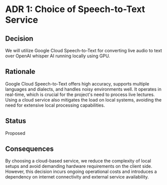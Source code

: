 # ADR 1: Choice of Speech-to-Text Service

## Decision
We will utilize Google Cloud Speech-to-Text for converting live audio to text over OpenAI whisper AI running locally using GPU.

## Rationale
Google Cloud Speech-to-Text offers high accuracy, supports multiple languages and dialects, and handles noisy environments well. It operates in real-time, which is crucial for the project's need to process live lectures. Using a cloud service also mitigates the load on local systems, avoiding the need for extensive local processing capabilities.

## Status
Proposed

## Consequences
By choosing a cloud-based service, we reduce the complexity of local setups and avoid demanding hardware requirements on the client side. However, this decision incurs ongoing operational costs and introduces a dependency on internet connectivity and external service availability.
